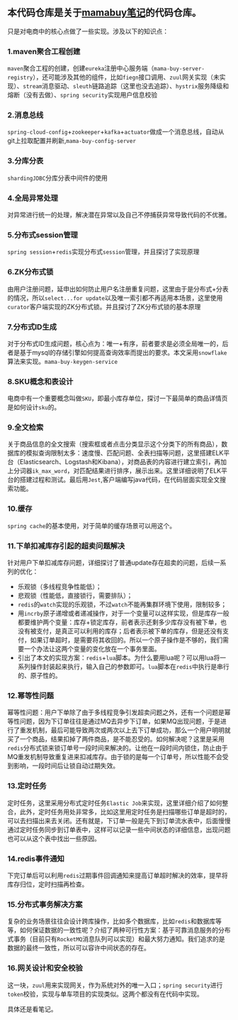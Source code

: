 ## 本代码仓库是关于[mamabuy笔记](https://github.com/sunweiguo/swgBook/tree/master/mamabuy)的代码仓库。

只是对电商中的核心点做了一些实现。涉及以下的知识点：

### 1.maven聚合工程创建
`maven`聚合工程的创建，创建`eureka`注册中心服务端（`mama-buy-server-registry`），还可能涉及其他的组件，比如`fiegn`接口调用、`zuul`网关实现（未实现）、`stream`消息驱动、`sleuth`链路追踪（这里也没去追踪）、`hystrix`服务降级和熔断（没有去做）、`spring security`实现用户信息校验

### 2.消息总线
`spring-cloud-config`+`zookeeper`+`kafka`+`actuator`做成一个消息总线，自动从git上拉取配置并刷新,`mama-buy-config-server`

### 3.分库分表
`shardingJDBC`分库分表中间件的使用

### 4.全局异常处理
对异常进行统一的处理，解决潜在异常以及自己不停捕获异常导致代码的不优雅。

### 5.分布式session管理
`spring session`+`redis`实现分布式`session`管理，并且探讨了实现原理

### 6.ZK分布式锁
由用户注册问题，延申出如何防止用户名注册重复问题，这里由于是分布式+分表的情况，所以`select...for update`以及唯一索引都不再适用本场景，这里使用`curator`客户端实现的ZK分布式锁。并且探讨了ZK分布式锁的基本原理

### 7.分布式ID生成
对于分布式ID生成问题，核心点为：唯一+有序，前者要求是必须全局唯一的，后者是基于mysql的存储引擎如何提高查询效率而提出的要求。本文采用`snowflake`算法来实现。`mama-buy-keygen-service`

### 8.SKU概念和表设计
电商中有一个重要概念叫做`SKU`，即最小库存单位，探讨一下最简单的商品详情页是如何设计`sku`的。

### 9.全文检索
关于商品信息的全文搜索（搜索框或者点击分类显示这个分类下的所有商品），数据库的模拟查询限制太多：速度慢、匹配问题、全表扫描等问题，这里搭建ELK平台（Elasticsearch、Logstash和Kibana），对商品表的内容进行建立索引，再加上分词器`ik_max_word`，对匹配结果进行排序，展示出来。这里详细说明了ELK平台的搭建过程和测试。最后用`Jest`,客户端编写java代码，在代码层面实现全文搜索功能。

### 10.缓存
`spring cache`的基本使用，对于简单的缓存场景可以用这个。

### 11.下单扣减库存引起的超卖问题解决
针对用户下单扣减库存问题，详细探讨了普通update存在超卖的问题，后续一系列的优化：
   - 乐观锁（多线程竞争性能低）；
   - 悲观锁（性能低，直接锁行，需要排队）；
   - `redis`的`watch`实现的乐观锁，不过`watch`不能再集群环境下使用，限制较多；
   - 用`incrby`原子递增或者递减操作，对于一个变量可以这样实现，但是库存一般都要维护两个变量：库存+锁定库存，前者表示还剩多少库存没有被下单，也没有被支付，是真正可以利用的库存；后者表示被下单的库存，但是还没有支付，如果订单超时，是需要将其收回的。所以一个原子操作是不够的，我们需要一个办法让这两个变量的变化放在一个事务里面。
   - 引出了本文的实现方案：`redis`+`lua`脚本。为什么要用lua呢？可以用lua将一系列操作封装起来执行，输入自己的参数即可。`lua`脚本在`redis`中执行是串行的、原子性的。

### 12.幂等性问题
幂等性问题：用户下单除了由于多线程竞争引发超卖问题之外，还有一个问题是幂等性问题，因为下订单往往是通过MQ去异步下订单，如果MQ出现问题，于是进行了重发机制，最后可能导致两次或两次以上去下订单成功，那么一个用户明明就买了一个商品，结果扣掉了两件商品，是不能忍受的。如何解决呢？这里是采用`redis`分布式锁来锁订单号一段时间来解决的。让他在一段时间内锁住，防止由于MQ重发机制导致重复进来扣减库存。由于锁的是每一个订单号，所以性能不会受到影响，一段时间后让锁自动过期失效。

### 13.定时任务
定时任务，这里采用分布式定时任务`Elastic Job`来实现，这里详细介绍了如何整合，此外，定时任务用处非常多，比如这里用定时任务是扫描哪些订单是超时的，可以去扫描出来去关闭。还有就是，下订单一般是先下到订单流水表中，后面慢慢通过定时任务同步到订单表中，这样可以记录一些中间状态的详细信息，出现问题也可以从这个表中找出一些原因。

### 14.redis事件通知
下完订单后可以利用`redis`过期事件回调通知来提高订单超时解决的效率，提早将库存归位，定时扫描再检查。

### 15.分布式事务解决方案
复杂的业务场景往往会设计跨库操作，比如多个数据库，比如`redis`和数据库等等，如何保证数据的一致性呢？介绍了两种可行性方案：基于可靠消息服务的分布式事务（目前只有`RocketMQ`消息队列可以实现）和最大努力通知。我们追求的是数据的最终一致性，所以可以容许中间状态的存在。

### 16.网关设计和安全校验
这一块，`zuul`用来实现网关，作为系统对外的唯一入口；`spring security`进行`token`校验，实现与单车项目的实现类似。这两个都没有在代码中实现。

具体还是看笔记。
